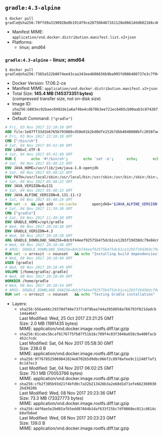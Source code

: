 ## `gradle:4.3-alpine`

```console
$ docker pull gradle@sha256:70ffd9a3190928e8b1914f9ce287506467161128e8661ddd602166c46d68b4c8
```

-	Manifest MIME: `application/vnd.docker.distribution.manifest.list.v2+json`
-	Platforms:
	-	linux; amd64

### `gradle:4.3-alpine` - linux; amd64

```console
$ docker pull gradle@sha256:7365a522b8074ee43caa343ee4606656b9ba995fd086400737e3c7f046f20225
```

-	Docker Version: 17.06.2-ce
-	Manifest MIME: `application/vnd.docker.distribution.manifest.v2+json`
-	Total Size: **145.4 MB (145373351 bytes)**  
	(compressed transfer size, not on-disk size)
-	Image ID: `sha256:b803ec92baec0492de1a6af4be4cd670b3ee721ec6465cb00aab3c074207b803`
-	Default Command: `["gradle"]`

```dockerfile
# Fri, 03 Nov 2017 22:10:18 GMT
ADD file:1e87ff33d1b6765b793888cd50e01b2bd0dfe152b7dbb4048008bfc2658faea7 in / 
# Fri, 03 Nov 2017 22:10:18 GMT
CMD ["/bin/sh"]
# Sat, 04 Nov 2017 05:41:40 GMT
ENV LANG=C.UTF-8
# Sat, 04 Nov 2017 05:41:40 GMT
RUN { 		echo '#!/bin/sh'; 		echo 'set -e'; 		echo; 		echo 'dirname "$(dirname "$(readlink -f "$(which javac || which java)")")"'; 	} > /usr/local/bin/docker-java-home 	&& chmod +x /usr/local/bin/docker-java-home
# Sat, 04 Nov 2017 05:48:22 GMT
ENV JAVA_HOME=/usr/lib/jvm/java-1.8-openjdk
# Sat, 04 Nov 2017 05:48:22 GMT
ENV PATH=/usr/local/sbin:/usr/local/bin:/usr/sbin:/usr/bin:/sbin:/bin:/usr/lib/jvm/java-1.8-openjdk/jre/bin:/usr/lib/jvm/java-1.8-openjdk/bin
# Sat, 04 Nov 2017 05:48:22 GMT
ENV JAVA_VERSION=8u131
# Sat, 04 Nov 2017 05:48:22 GMT
ENV JAVA_ALPINE_VERSION=8.131.11-r2
# Sat, 04 Nov 2017 05:48:29 GMT
RUN set -x 	&& apk add --no-cache 		openjdk8="$JAVA_ALPINE_VERSION" 	&& [ "$JAVA_HOME" = "$(docker-java-home)" ]
# Sat, 04 Nov 2017 11:39:30 GMT
CMD ["gradle"]
# Sat, 04 Nov 2017 11:39:30 GMT
ENV GRADLE_HOME=/opt/gradle
# Wed, 08 Nov 2017 20:10:38 GMT
ENV GRADLE_VERSION=4.3
# Wed, 08 Nov 2017 20:10:38 GMT
ARG GRADLE_DOWNLOAD_SHA256=8dcbf44eef92575b475dcb1ce12b5f19d38dc79e84c662670248dc8b8247654c
# Wed, 08 Nov 2017 20:10:48 GMT
# ARGS: GRADLE_DOWNLOAD_SHA256=8dcbf44eef92575b475dcb1ce12b5f19d38dc79e84c662670248dc8b8247654c
RUN set -o errexit -o nounset 	&& echo "Installing build dependencies" 	&& apk add --no-cache --virtual .build-deps 		ca-certificates 		openssl 		unzip 		&& echo "Downloading Gradle" 	&& wget -O gradle.zip "https://services.gradle.org/distributions/gradle-${GRADLE_VERSION}-bin.zip" 		&& echo "Checking download hash" 	&& echo "${GRADLE_DOWNLOAD_SHA256} *gradle.zip" | sha256sum -c - 		&& echo "Installing Gradle" 	&& unzip gradle.zip 	&& rm gradle.zip 	&& mkdir /opt 	&& mv "gradle-${GRADLE_VERSION}" "${GRADLE_HOME}/" 	&& ln -s "${GRADLE_HOME}/bin/gradle" /usr/bin/gradle 		&& apk del .build-deps 		&& echo "Adding gradle user and group" 	&& addgroup -S -g 1000 gradle 	&& adduser -D -S -G gradle -u 1000 -s /bin/ash gradle 	&& mkdir /home/gradle/.gradle 	&& chown -R gradle:gradle /home/gradle 		&& echo "Symlinking root Gradle cache to gradle Gradle cache" 	&& ln -s /home/gradle/.gradle /root/.gradle
# Wed, 08 Nov 2017 20:10:48 GMT
USER [gradle]
# Wed, 08 Nov 2017 20:10:49 GMT
VOLUME [/home/gradle/.gradle]
# Wed, 08 Nov 2017 20:10:49 GMT
WORKDIR /home/gradle
# Wed, 08 Nov 2017 20:10:54 GMT
# ARGS: GRADLE_DOWNLOAD_SHA256=8dcbf44eef92575b475dcb1ce12b5f19d38dc79e84c662670248dc8b8247654c
RUN set -o errexit -o nounset 	&& echo "Testing Gradle installation" 	&& gradle --version
```

-	Layers:
	-	`sha256:b56ae66c29370df48e7377c8f9baa744a3958058a766793f821dadcb144a4647`  
		Last Modified: Wed, 25 Oct 2017 23:21:25 GMT  
		Size: 2.0 MB (1991435 bytes)  
		MIME: application/vnd.docker.image.rootfs.diff.tar.gzip
	-	`sha256:81cebc5bcaf8176775fb87f51b16c709f4c03f3848a658c9a400facb452c7cdc`  
		Last Modified: Sat, 04 Nov 2017 05:58:30 GMT  
		Size: 238.0 B  
		MIME: application/vnd.docker.image.rootfs.diff.tar.gzip
	-	`sha256:9f7678525069841024e8702b5d9dbc066f2c8970afee9c11248f7af18c147ec3`  
		Last Modified: Sat, 04 Nov 2017 06:02:25 GMT  
		Size: 70.1 MB (70053766 bytes)  
		MIME: application/vnd.docker.image.rootfs.diff.tar.gzip
	-	`sha256:cfb2f305b93d21f4bfd0c7a32b213426b3a2e68d1d71efe6623609302bd3020b`  
		Last Modified: Wed, 08 Nov 2017 20:23:36 GMT  
		Size: 73.3 MB (73327773 bytes)  
		MIME: application/vnd.docker.image.rootfs.diff.tar.gzip
	-	`sha256:44f0ae5e2bd65afb5edd87664b1daf633f25bc7df0868ec011cd614cb8afb0ad`  
		Last Modified: Wed, 08 Nov 2017 20:23:23 GMT  
		Size: 139.0 B  
		MIME: application/vnd.docker.image.rootfs.diff.tar.gzip
